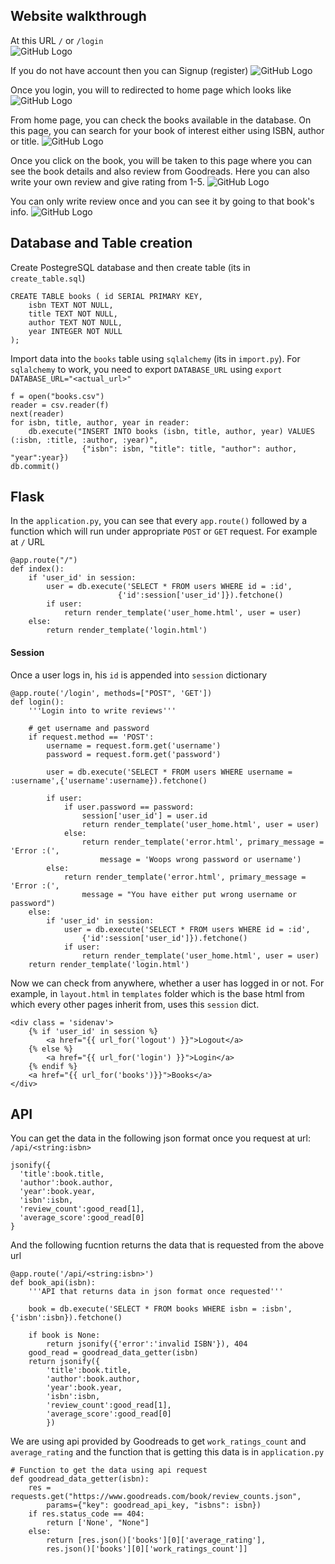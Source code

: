 
## Website walkthrough
At this URL ```/``` or ```/login```
\
![GitHub Logo](/images/pic_1_login.png)
<br/>

If you do not have account then you can Signup (register)
![GitHub Logo](/images/register.png)
<br/>


Once you login, you will to redirected to home page which looks like 
![GitHub Logo](/images/pic_1_userhome.png)
<br/>


From home page, you can check the books available in the database.
On this page, you can search for your book of interest either using ISBN, author or title.
![GitHub Logo](/images/pic_1_booklist.png)
<br/>


Once you click on the book, you will be taken to this page where you can see the book details and also review from Goodreads. Here you can also write your own review and give rating from 1-5.
![GitHub Logo](/images/pic_1_bookinfo.png)
<br/>


You can only write review once and you can see it by going to that book's info.
![GitHub Logo](/images/pic_1_review.png)


## Database and Table creation
Create PostegreSQL database and then create table (its in ```create_table.sql```)
```
CREATE TABLE books ( id SERIAL PRIMARY KEY,
    isbn TEXT NOT NULL,
    title TEXT NOT NULL,
    author TEXT NOT NULL,
    year INTEGER NOT NULL
);
```

Import data into the ```books``` table using ```sqlalchemy``` (its in ```import.py```). For ```sqlalchemy``` to work, you need to export ```DATABASE_URL``` using ```export DATABASE_URL="<actual_url>"```
```
f = open("books.csv")
reader = csv.reader(f) 
next(reader)
for isbn, title, author, year in reader:
    db.execute("INSERT INTO books (isbn, title, author, year) VALUES (:isbn, :title, :author, :year)",
                {"isbn": isbn, "title": title, "author": author, "year":year})
db.commit()
```
## Flask
In the ```application.py```, you can see that every ```app.route()``` followed by a function which will run under appropriate ```POST``` or ```GET``` request. For example at ```/``` URL
```
@app.route("/")
def index():
	if 'user_id' in session:
		user = db.execute('SELECT * FROM users WHERE id = :id', 
						{'id':session['user_id']}).fetchone()
		if user:
			return render_template('user_home.html', user = user)
	else:
		return render_template('login.html')
```
#### Session
Once a user logs in, his ```id``` is appended into ```session``` dictionary
```
@app.route('/login', methods=["POST", 'GET'])
def login():
	'''Login into to write reviews'''

	# get username and password
	if request.method == 'POST':
		username = request.form.get('username')
		password = request.form.get('password')

		user = db.execute('SELECT * FROM users WHERE username = :username',{'username':username}).fetchone()

		if user:
			if user.password == password:
				session['user_id'] = user.id
				return render_template('user_home.html', user = user)
			else:
				return render_template('error.html', primary_message = 'Error :(', 
					message = 'Woops wrong password or username')
		else:
			return render_template('error.html', primary_message = 'Error :(',
				message = "You have either put wrong username or password")
	else:
		if 'user_id' in session:
			user = db.execute('SELECT * FROM users WHERE id = :id', 
				{'id':session['user_id']}).fetchone()
			if user:
				return render_template('user_home.html', user = user)
	return render_template('login.html')
```
Now we can check from anywhere, whether a user has logged in or not. For example, in ```layout.html``` in ```templates``` folder which is the base html from which every other pages inherit from, uses this ```session``` dict.
```
<div class = 'sidenav'>
    {% if 'user_id' in session %}
        <a href="{{ url_for('logout') }}">Logout</a>
    {% else %}
        <a href="{{ url_for('login') }}">Login</a>
    {% endif %}
    <a href="{{ url_for('books')}}">Books</a>
</div>
```
## API
You can get the data in the following json format once you request at url: ```/api/<string:isbn>```
```
jsonify({
  'title':book.title,
  'author':book.author,
  'year':book.year,
  'isbn':isbn,
  'review_count':good_read[1],
  'average_score':good_read[0]
}
```
And the following fucntion returns the data that is requested from the above url
```
@app.route('/api/<string:isbn>')
def book_api(isbn):
	'''API that returns data in json format once requested'''

	book = db.execute('SELECT * FROM books WHERE isbn = :isbn', {'isbn':isbn}).fetchone()

	if book is None:
		return jsonify({'error':'invalid ISBN'}), 404
	good_read = goodread_data_getter(isbn)
	return jsonify({
		'title':book.title,
		'author':book.author,
		'year':book.year,
		'isbn':isbn,
		'review_count':good_read[1],
		'average_score':good_read[0]
		})
```
We are using api provided by Goodreads to get ```work_ratings_count``` and ```average_rating``` and the function that is getting this data is in ```application.py```
```
# Function to get the data using api request
def goodread_data_getter(isbn):
	res = requests.get("https://www.goodreads.com/book/review_counts.json", 
		params={"key": goodread_api_key, "isbns": isbn})
	if res.status_code == 404:
		return ['None', "None"]
	else:
		return [res.json()['books'][0]['average_rating'], 
		res.json()['books'][0]['work_ratings_count']]
```
